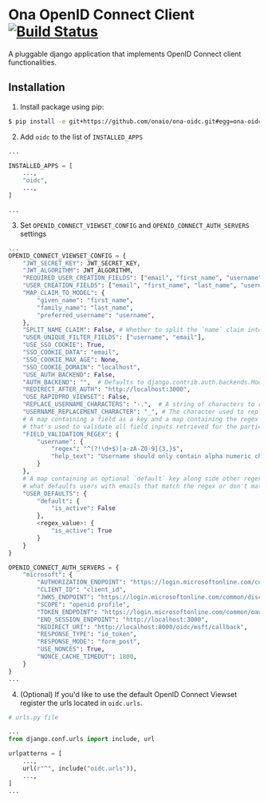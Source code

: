 # Ona OpenID Connect Client [![Build Status](https://travis-ci.org/onaio/ona-oidc.svg?branch=master)](https://travis-ci.org/onaio/ona-oidc)

A pluggable django application that implements OpenID Connect client functionalities.

## Installation

1. Install package using pip:

```sh
$ pip install -e git+https://github.com/onaio/ona-oidc.git#egg=ona-oidc
```

2. Add `oidc` to the list of `INSTALLED_APPS`

```python
...

INSTALLED_APPS = [
    ...,
    "oidc",
    ...,
]

...

```

3. Set `OPENID_CONNECT_VIEWSET_CONFIG` and `OPENID_CONNECT_AUTH_SERVERS` settings

```python
...
OPENID_CONNECT_VIEWSET_CONFIG = {
    "JWT_SECRET_KEY": JWT_SECRET_KEY,
    "JWT_ALGORITHM": JWT_ALGORITHM,
    "REQUIRED_USER_CREATION_FIELDS": ["email", "first_name", "username"],
    "USER_CREATION_FIELDS": ["email", "first_name", "last_name", "username"],
    "MAP_CLAIM_TO_MODEL": {
        "given_name": "first_name",
        "family_name": "last_name",
        "preferred_username": "username",
    },
    "SPLIT_NAME_CLAIM": False, # Whether to split the `name` claim into first_name & last_name if present
    "USER_UNIQUE_FILTER_FIELDS": ["username", "email"],
    "USE_SSO_COOKIE": True,
    "SSO_COOKIE_DATA": "email",
    "SSO_COOKIE_MAX_AGE": None,
    "SSO_COOKIE_DOMAIN": "localhost",
    "USE_AUTH_BACKEND": False,
    "AUTH_BACKEND": "",  # Defaults to django.contrib.auth.backends.ModelBackend
    "REDIRECT_AFTER_AUTH": "http://localhost:3000",
    "USE_RAPIDPRO_VIEWSET": False,
    "REPLACE_USERNAME_CHARACTERS": "-.",  # A string of characters to replace if found within the captured username when using the `USE_EMAIL_USERNAME` functionality
    "USERNAME_REPLACEMENT_CHARACTER": "_", # The character used to replace the characters within the `REPLACE_USERNAME_CHARACTERS` string
    # A map containing a field as a key and a map containing the regex and optional help_text strings as it's value
    # that's used to validate all field inputs retrieved for the particular key
    "FIELD_VALIDATION_REGEX": {
        "username": {
            "regex": "^(?!\d+$)[a-zA-Z0-9]{3,}$",
            "help_text": "Username should only contain alpha numeric characters",
        }
    },
    # A map containing an optional `default` key along side other regex keys i.e ^.*@ona.io$ with the value being
    # what defaults users with emails that match the regex or don't match any regex(default) should get.
    "USER_DEFAULTS": {
        "default": {
            "is_active": False
        },
        <regex_value>: {
            "is_active": True
        }
    }
}

OPENID_CONNECT_AUTH_SERVERS = {
    "microsoft": {
        "AUTHORIZATION_ENDPOINT": "https://login.microsoftonline.com/common/oauth2/v2.0/authorize",
        "CLIENT_ID": "client_id",
        "JWKS_ENDPOINT": "https://login.microsoftonline.com/common/discovery/v2.0/keys",
        "SCOPE": "openid profile",
        "TOKEN_ENDPOINT": "https://login.microsoftonline.com/common/oauth2/v2.0/token",
        "END_SESSION_ENDPOINT": "http://localhost:3000",
        "REDIRECT_URI": "http://localhost:8000/oidc/msft/callback",
        "RESPONSE_TYPE": "id_token",
        "RESPONSE_MODE": "form_post",
        "USE_NONCES": True,
        "NONCE_CACHE_TIMEOUT": 1800,
    }
}
...

```

4. (Optional) If you'd like to use the default OpenID Connect Viewset register the urls located in `oidc.urls`.

```python
# urls.py file

...
from django.conf.urls import include, url

urlpatterns = [
    ...,
    url(r"^", include("oidc.urls")),
    ...,
]
...

```
